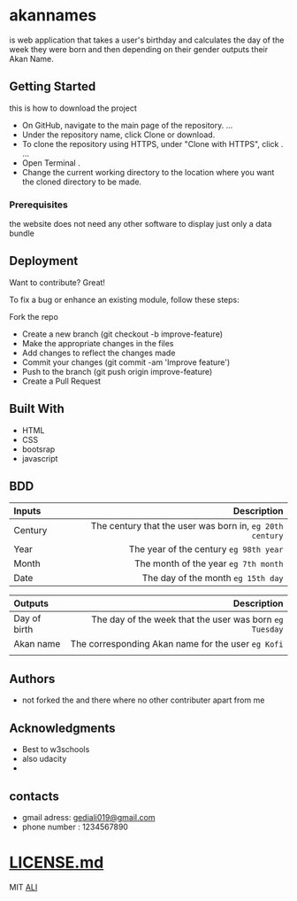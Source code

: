 # akannames
is web application that takes a user's birthday and calculates the day of the week they were born and then depending on their gender outputs their Akan Name.


## Getting Started

this is how to download the project
* On GitHub, navigate to the main page of the repository. ...
* Under the repository name, click Clone or download.
* To clone the repository using HTTPS, under "Clone with HTTPS", click . ...
* Open Terminal .
* Change the current working directory to the location where you want the cloned directory to be made.


### Prerequisites

the website does not need any other software to display 
just only a data bundle


## Deployment
Want to contribute? Great!

To fix a bug or enhance an existing module, follow these steps:

Fork the repo
* Create a new branch (git checkout -b improve-feature)
* Make the appropriate changes in the files
* Add changes to reflect the changes made
* Commit your changes (git commit -am 'Improve feature')
* Push to the branch (git push origin improve-feature)
* Create a Pull Request

## Built With

* HTML
* CSS
* bootsrap
* javascript

## BDD
| Inputs |  Description |
| :---         |          ---: |
| Century   | The century that the user was born in, ``eg 20th century``|
| Year     | The year of the century ``eg 98th year``   |
| Month     | The month of the year ``eg 7th month``     |
| Date     |  The day of the month ``eg 15th day`` |


| Outputs |  Description |
| :---         |          ---: |
| Day of birth  | The day of the week that the user was born ``eg Tuesday`` |
| Akan name    |  The corresponding Akan name for the user ``eg Kofi``    |
|     |      |


## Authors

 * not forked the and there where no other contributer apart from me

## Acknowledgments

* Best to w3schools
* also udacity
* 

## contacts
* gmail adress: gediali019@gmail.com
* phone number : 1234567890

# [LICENSE.md](LICENSE) 
MIT [ALI](ALI) 

